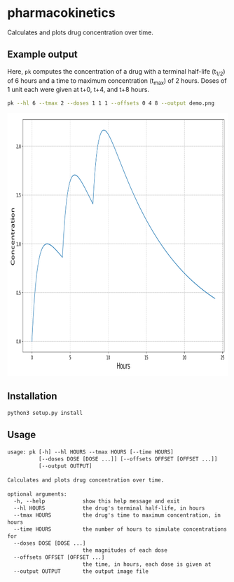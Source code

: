 pharmacokinetics
================

Calculates and plots drug concentration over time.

Example output
--------------

Here, `pk` computes the concentration of a drug with a terminal half-life (t<sub>1/2</sub>) of 6 hours and a time to maximum concentration (t<sub>max</sub>) of 2 hours. Doses of 1 unit each were given at t+0, t+4, and t+8 hours.

```bash
pk --hl 6 --tmax 2 --doses 1 1 1 --offsets 0 4 8 --output demo.png
```

<img src="demo.png" width="900" height="600">

Installation
------------

```bash
python3 setup.py install
```

Usage
-----

```
usage: pk [-h] --hl HOURS --tmax HOURS [--time HOURS]
          [--doses DOSE [DOSE ...]] [--offsets OFFSET [OFFSET ...]]
          [--output OUTPUT]

Calculates and plots drug concentration over time.

optional arguments:
  -h, --help            show this help message and exit
  --hl HOURS            the drug's terminal half-life, in hours
  --tmax HOURS          the drug's time to maximum concentration, in hours
  --time HOURS          the number of hours to simulate concentrations for
  --doses DOSE [DOSE ...]
                        the magnitudes of each dose
  --offsets OFFSET [OFFSET ...]
                        the time, in hours, each dose is given at
  --output OUTPUT       the output image file
```

